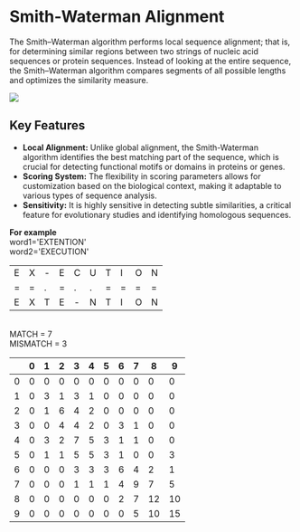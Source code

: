 # Smith-Waterman Alignment

The Smith–Waterman algorithm performs local sequence alignment; that is, for determining similar regions between two strings of nucleic acid sequences or protein sequences. Instead of looking at the entire sequence, the Smith–Waterman algorithm compares segments of all possible lengths and optimizes the similarity measure.

<img src=https://miro.medium.com/v2/resize:fit:640/format:webp/0*1yCyyLVosToX4zNM.gif>

## Key Features
* <b>Local Alignment:</b> Unlike global alignment, the Smith-Waterman algorithm identifies the best matching part of the sequence, which is crucial for detecting functional motifs or domains in proteins or genes.
* <b>Scoring System:</b> The flexibility in scoring parameters allows for customization based on the biological context, making it adaptable to various types of sequence analysis.
* <b>Sensitivity:</b> It is highly sensitive in detecting subtle similarities, a critical feature for evolutionary studies and identifying homologous sequences.

<b>For example</b>
    <br>word1='EXTENTION'
    <br>word2='EXECUTION'
    
|   |   |   |   |   |   |   |   |   |   |
|---|---|---|---|---|---|---|---|---|---|
| E | X | - | E | C | U | T | I | O | N |
| = | = | . | = | . | . | = | = | = | = |
| E | X | T | E | - | N | T | I | O | N |

<br>MATCH = 7
<br>MISMATCH = 3





|   | 0 | 1 | 2 | 3 | 4 | 5 | 6 | 7 | 8 | 9 |
|---|---|---|---|---|---|---|---|---|---|---|
| 0 | 0 | 0 | 0 | 0 | 0 | 0 | 0 | 0 | 0 | 0 |
| 1 | 0 | 3 | 1 | 3 | 1 | 0 | 0 | 0 | 0 | 0 |
| 2 | 0 | 1 | 6 | 4 | 2 | 0 | 0 | 0 | 0 | 0 |
| 3 | 0 | 0 | 4 | 4 | 2 | 0 | 3 | 1 | 0 | 0 |
| 4 | 0 | 3 | 2 | 7 | 5 | 3 | 1 | 1 | 0 | 0 |
| 5 | 0 | 1 | 1 | 5 | 5 | 3 | 1 | 0 | 0 | 3 |
| 6 | 0 | 0 | 0 | 3 | 3 | 3 | 6 | 4 | 2 | 1 |
| 7 | 0 | 0 | 0 | 1 | 1 | 1 | 4 | 9 | 7 | 5 |
| 8 | 0 | 0 | 0 | 0 | 0 | 0 | 2 | 7 | 12| 10|
| 9 | 0 | 0 | 0 | 0 | 0 | 0 | 0 | 5 | 10| 15|